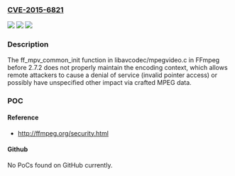 ### [CVE-2015-6821](https://cve.mitre.org/cgi-bin/cvename.cgi?name=CVE-2015-6821)
![](https://img.shields.io/static/v1?label=Product&message=n%2Fa&color=blue)
![](https://img.shields.io/static/v1?label=Version&message=n%2Fa&color=blue)
![](https://img.shields.io/static/v1?label=Vulnerability&message=n%2Fa&color=brighgreen)

### Description

The ff_mpv_common_init function in libavcodec/mpegvideo.c in FFmpeg before 2.7.2 does not properly maintain the encoding context, which allows remote attackers to cause a denial of service (invalid pointer access) or possibly have unspecified other impact via crafted MPEG data.

### POC

#### Reference
- http://ffmpeg.org/security.html

#### Github
No PoCs found on GitHub currently.

